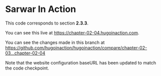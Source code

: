 Sarwar In Action
===============

This code corresponds to section **2.3.3**.

You can see this live at https://chapter-02-04.hugoinaction.com.

You can see the changes made in this branch at https://github.com/hugoinaction/hugoinaction/compare/chapter-02-03...chapter-02-04

Note that the website configuration baseURL has been updated to match the code checkpoint.
